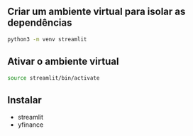 ## Criar um ambiente virtual para isolar as dependências

```bash
python3 -m venv streamlit
```
## Ativar o ambiente virtual

```bash
source streamlit/bin/activate
```
## Instalar 

- streamlit
- yfinance